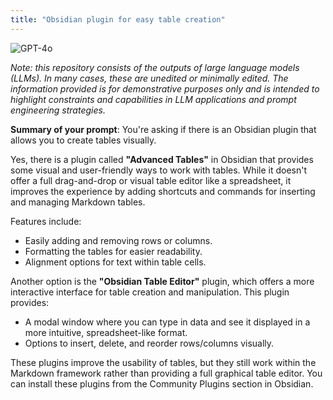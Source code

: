 ```yaml
---
title: "Obsidian plugin for easy table creation"
---
```

![GPT-4o](https://img.shields.io/badge/GPT--4o-3333FF?style=for-the-badge&logo=openai&logoColor=white)



*Note: this repository consists of the outputs of large language models (LLMs). In many cases, these are unedited or minimally edited. The information provided is for demonstrative purposes only and is intended to highlight constraints and capabilities in LLM applications and prompt engineering strategies.*



**Summary of your prompt**: You're asking if there is an Obsidian plugin that allows you to create tables visually.

Yes, there is a plugin called **"Advanced Tables"** in Obsidian that provides some visual and user-friendly ways to work with tables. While it doesn't offer a full drag-and-drop or visual table editor like a spreadsheet, it improves the experience by adding shortcuts and commands for inserting and managing Markdown tables.

Features include:
- Easily adding and removing rows or columns.
- Formatting the tables for easier readability.
- Alignment options for text within table cells.

Another option is the **"Obsidian Table Editor"** plugin, which offers a more interactive interface for table creation and manipulation. This plugin provides:
- A modal window where you can type in data and see it displayed in a more intuitive, spreadsheet-like format.
- Options to insert, delete, and reorder rows/columns visually.

These plugins improve the usability of tables, but they still work within the Markdown framework rather than providing a full graphical table editor. You can install these plugins from the Community Plugins section in Obsidian.